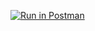 [![Run in Postman](https://run.pstmn.io/button.svg)](https://app.getpostman.com/run-collection/2952bcc4be6be20fd53f)
